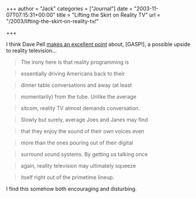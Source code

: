 +++
author = "Jack"
categories = ["Journal"]
date = "2003-11-07T07:15:31+00:00"
title = "Lifting the Skirt on Reality TV"
url = "/2003/lifting-the-skirt-on-reality-tv/"

+++

I think Dave Pell [makes an excellent point][1] about, [GASP!], a possible upside to reality television&#8230;
  


> The irony here is that reality programming is
  
> 
  
> essentially driving Americans back to their
  
> 
  
> dinner table conversations and away (at least
  
> 
  
> momentarily) from the tube. Unlike the average
  
> 
  
> sitcom, reality TV almost demands conversation.
  
> 
  
> Slowly but surely, average Joes and Janes may find
  
> 
  
> that they enjoy the sound of their own voices even
  
> 
  
> more than the ones pouring out of their digital
  
> 
  
> surround sound systems. By getting us talking once
  
> 
  
> again, reality television may ultimately squeeze
  
> 
  
> itself right out of the primetime lineup.

I find this somehow both encouraging and disturbing.

 [1]: http://www.nextdraft.com/points/media/real.html "Reality TV"